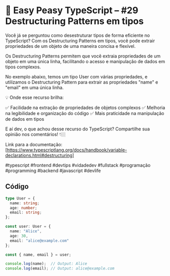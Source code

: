 # 🧠 Easy Peasy TypeScript – #29 Destructuring Patterns em tipos

Você já se perguntou como desestruturar tipos de forma eficiente no TypeScript? Com os Destructuring Patterns em tipos, você pode extrair propriedades de um objeto de uma maneira concisa e flexível.

Os Destructuring Patterns permitem que você extraia propriedades de um objeto em uma única linha, facilitando o acesso e manipulação de dados em tipos complexos.

No exemplo abaixo, temos um tipo User com várias propriedades, e utilizamos o Destructuring Pattern para extrair as propriedades "name" e "email" em uma única linha.

💡 Onde esse recurso brilha:

✅ Facilidade na extração de propriedades de objetos complexos
✅ Melhoria na legibilidade e organização do código
✅ Mais praticidade na manipulação de dados em tipos

E aí dev, o que achou desse recurso do TypeScript? Compartilhe sua opinião nos comentários! 👇🏼

Link para a documentação: [https://www.typescriptlang.org/docs/handbook/variable-declarations.html#destructuring]

#typescript #frontend #devtips #vidadedev #fullstack #programação #programming #backend #javascript #devlife

## Código

```typescript
type User = {
  name: string;
  age: number;
  email: string;
};

const user: User = {
  name: "Alice",
  age: 30,
  email: "alice@example.com"
};

const { name, email } = user;

console.log(name);  // Output: Alice
console.log(email); // Output: alice@example.com
```